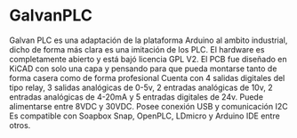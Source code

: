 # GalvanPLC
Galvan PLC es una adaptación de la plataforma Arduino al ambito industrial, dicho de forma más clara es una imitación de los PLC.
El hardware es completamente abierto y está bajó licencia GPL V2. El PCB fue diseñado en KiCAD con solo una capa y pensando para que pueda montarse tanto de forma casera como de forma profesional
Cuenta con 4 salidas digitales del tipo relay, 3 salidas analógicas de 0-5v, 2 entradas analógicas de 10v, 2 entradas analógicas de 4-20mA y 5 entradas digitales de 24v.
Puede alimentarse entre 8VDC y 30VDC. Posee conexión USB y comunicación I2C
Es compatible con Soapbox Snap, OpenPLC, LDmicro y Arduino IDE entre otros.
